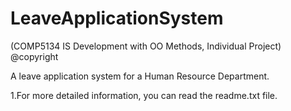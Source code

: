 # LeaveApplicationSystem 

(COMP5134 IS Development with OO Methods, Individual Project) @copyright

A leave application system for a Human Resource Department.


1.For more detailed information, you can read the readme.txt file.
